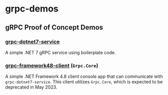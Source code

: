# grpc-demos

## gRPC Proof of Concept Demos

### [grpc-dotnet7-service](grpc-dotnet7-service/README.md)

A simple .NET 7 gRPC service using boilerplate code.

### [grpc-framework48-client](grpc-framework48-client/README.md) (`Grpc.Core`)

A simple .NET Framework 4.8 client console app that can communicate with `grpc-dotnet7-service`. This client utilizes `Grpc.Core`, which is expected to be deprecated in May 2023.
